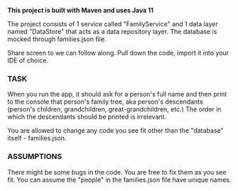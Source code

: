 **This project is built with Maven and uses Java 11**

The project consists of 1 service called "FamilyService" and 1 data layer named "DataStore" that acts as a data repository layer. The database is mocked through families.json file.

Share screen to we can follow along.
Pull down the code, import it into your IDE of choice.

### TASK

When you run the app, it should ask for a person's full name and then print to the console that person's family tree, aka person's descendants (person's children, grandchildren, great-grandchildren, etc.)
The order in which the descendants should be printed is irrelevant.

You are allowed to change any code you see fit other than the "database" itself - families.json.

### ASSUMPTIONS

There might be some bugs in the code. You are free to fix them as you see fit.
You can assume the "people" in the families.json file have unique names.
